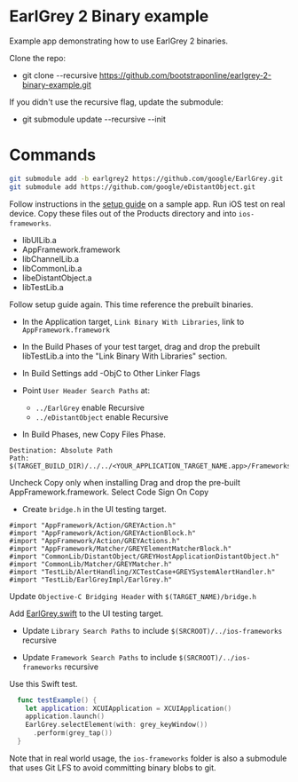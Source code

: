# EarlGrey 2 Binary example

Example app demonstrating how to use EarlGrey 2 binaries.

Clone the repo:
- git clone --recursive https://github.com/bootstraponline/earlgrey-2-binary-example.git

If you didn't use the recursive flag, update the submodule:
- git submodule update --recursive --init

# Commands

```bash
git submodule add -b earlgrey2 https://github.com/google/EarlGrey.git
git submodule add https://github.com/google/eDistantObject.git
```

Follow instructions in the [setup guide](https://github.com/google/EarlGrey/blob/earlgrey2/docs/setup.md) on a sample app. Run iOS test on real device. Copy these files out of the Products directory and into `ios-frameworks`.

- libUILib.a
- AppFramework.framework
- libChannelLib.a
- libCommonLib.a
- libeDistantObject.a
- libTestLib.a

Follow setup guide again. This time reference the prebuilt binaries.

- In the Application target, `Link Binary With Libraries`, link to `AppFramework.framework`
- In the Build Phases of your test target, drag and drop the prebuilt libTestLib.a into the "Link Binary With Libraries" section.
- In Build Settings add -ObjC to Other Linker Flags
- Point `User Header Search Paths` at:
  - `../EarlGrey` enable Recursive
  - `../eDistantObject` enable Recursive

- In Build Phases, new Copy Files Phase.

```
Destination: Absolute Path
Path: $(TARGET_BUILD_DIR)/../../<YOUR_APPLICATION_TARGET_NAME.app>/Frameworks
```
Uncheck Copy only when installing
Drag and drop the pre-built AppFramework.framework.
Select Code Sign On Copy

- Create `bridge.h` in the UI testing target.

```
#import "AppFramework/Action/GREYAction.h"
#import "AppFramework/Action/GREYActionBlock.h"
#import "AppFramework/Action/GREYActions.h"
#import "AppFramework/Matcher/GREYElementMatcherBlock.h"
#import "CommonLib/DistantObject/GREYHostApplicationDistantObject.h"
#import "CommonLib/Matcher/GREYMatcher.h"
#import "TestLib/AlertHandling/XCTestCase+GREYSystemAlertHandler.h"
#import "TestLib/EarlGreyImpl/EarlGrey.h"
```

Update `Objective-C Bridging Header` with `$(TARGET_NAME)/bridge.h`

Add [EarlGrey.swift](https://github.com/google/EarlGrey/blob/earlgrey2/TestLib/Swift/EarlGrey.swift) to the UI testing target.

- Update `Library Search Paths` to include `$(SRCROOT)/../ios-frameworks` recursive

- Update `Framework Search Paths` to include `$(SRCROOT)/../ios-frameworks` recursive

Use this Swift test.

```swift
  func testExample() {
    let application: XCUIApplication = XCUIApplication()
    application.launch()
    EarlGrey.selectElement(with: grey_keyWindow())
      .perform(grey_tap())
  }
```

Note that in real world usage, the `ios-frameworks` folder is also a submodule that uses Git LFS to avoid committing binary blobs to git.
